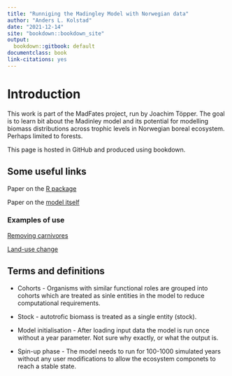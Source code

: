 ```yaml
--- 
title: "Runniging the Madingley Model with Norwegian data"
author: "Anders L. Kolstad"
date: "2021-12-14"
site: "bookdown::bookdown_site"
output:
  bookdown::gitbook: default
documentclass: book
link-citations: yes
---
```


# Introduction

This work is part of the MadFates project, run by Joachim Töpper. The goal is to learn bit about the Madinley model and its potential for modelling biomass distributions across trophic levels in Norwegian boreal ecosystem. Perhaps limited to forests.

This page is hosted in GitHub and produced using bookdown.

## Some useful links

Paper on the [R package](https://onlinelibrary.wiley.com/doi/full/10.1111/geb.13354)

Paper on the [model itself](https://journals.plos.org/plosbiology/article?id=10.1371/journal.pbio.1001841)

### Examples of use

[Removing carnivores](https://onlinelibrary.wiley.com/doi/10.1111/ecog.05191)

[Land-use change](https://www.nature.com/articles/s41598-020-70960-9)


## Terms and definitions

- Cohorts - Organisms with similar functional roles are grouped into cohorts which are treated as sinle entities in the model to reduce computational requirements.

- Stock - autotrofic biomass is treated as a single entity (stock).

- Model initialisation - After loading input data the model is run once without a year parameter. Not sure why exactly, or what the output is. 

- Spin-up phase - The model needs to run for 100-1000 simulated years without any user modifications to allow the ecosystem componets to reach a stable state. 






